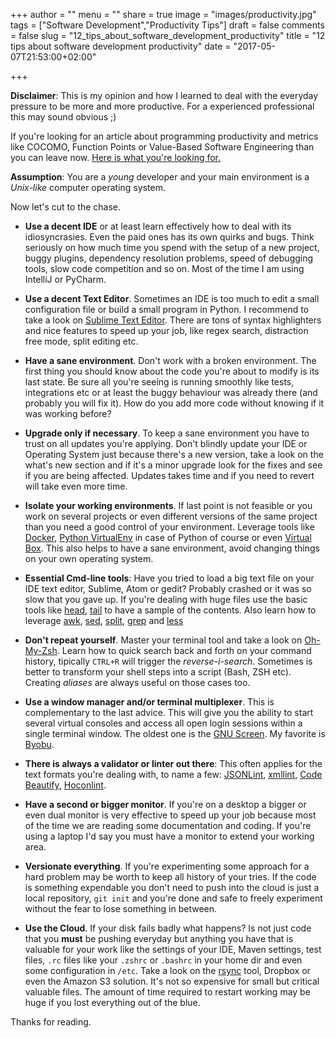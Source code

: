 +++
author = ""
menu = ""
share = true
image = "images/productivity.jpg"
tags = ["Software Development","Productivity Tips"]
draft = false
comments = false
slug = "12_tips_about_software_development_productivity"
title = "12 tips about software development productivity"
date = "2017-05-07T21:53:00+02:00"

+++

__Disclaimer__: This is my opinion and how I learned to deal with the everyday pressure to be more and more productive. For a experienced professional this may sound obvious ;)


If you're looking for an article about programming productivity and metrics like COCOMO, Function Points or Value-Based Software Engineering than you can leave now. [Here is what you're looking for.](https://en.wikipedia.org/wiki/Programming_productivity)

__Assumption__: You are a _young_ developer and your main environment is a _Unix-like_ computer operating system.

Now let's cut to the chase.

* __Use a decent IDE__ or at least learn effectively how to deal with its idiosyncrasies. Even the paid ones has its own quirks and bugs. Think seriously on how much time you spend with the setup of a new project, buggy plugins, dependency resolution problems, speed of debugging tools, slow code competition and so on. Most of the time I am using IntelliJ or PyCharm.

* __Use a decent Text Editor__. Sometimes an IDE is too much to edit a small configuration file or build a small program in Python. I recommend to take a look on [Sublime Text Editor](https://www.sublimetext.com/). There are tons of syntax highlighters and nice features to speed up your job, like regex search, distraction free mode, split editing etc.

* __Have a sane environment__. Don't work with a broken environment. The first thing you should know about the code you're about to modify is its last state. Be sure all you're seeing is running smoothly like tests, integrations etc or at least the buggy behaviour was already there (and probably you will fix it). How do you add more code without knowing if it was working before?

* __Upgrade only if necessary__. To keep a sane environment you have to trust on all updates you're applying. Don't blindly update your IDE or Operating System just because there's a new version, take a look on the what's new section and if it's a minor upgrade look for the fixes and see if you are being affected. Updates takes time and if you need to revert will take even more time.

* __Isolate your working environments__. If last point is not feasible or you work on several projects or even different versions of the same project than you need a good control of your environment. Leverage tools like [Docker](https://www.docker.com/), [Python VirtualEnv](https://virtualenv.pypa.io/en/stable/) in case of Python of course or even [Virtual Box](https://www.virtualbox.org/). This also helps to have a sane environment, avoid changing things on your own operating system.

* __Essential Cmd-line tools__: Have you tried to load a big text file on your IDE text editor, Sublime, Atom or gedit? Probably crashed or it was so slow that you gave up. If you're dealing with huge files use the basic tools like [head](https://en.wikipedia.org/wiki/Head_(Unix)), [tail](https://en.wikipedia.org/wiki/Tail_(Unix)) to have a sample of the contents. Also learn how to leverage [awk](https://en.wikipedia.org/wiki/AWK), [sed](https://en.wikipedia.org/wiki/Sed), [split](https://en.wikipedia.org/wiki/Split_(Unix)), [grep](https://en.wikipedia.org/wiki/Grep) and [less](https://en.wikipedia.org/wiki/Less_(Unix))

* __Don't repeat yourself__. Master your terminal tool and take a look on [Oh-My-Zsh](https://github.com/robbyrussell/oh-my-zsh). Learn how to quick search back and forth on your command history, tipically `CTRL+R` will trigger the _reverse-i-search_. Sometimes is better to transform your shell steps into a script (Bash, ZSH etc). Creating _aliases_ are always useful on those cases too.

* __Use a window manager and/or terminal multiplexer__. This is complementary to the last advice. This will give you the ability to start several virtual consoles and access all open login sessions within a single terminal window. The oldest one is the [GNU Screen](https://en.wikipedia.org/wiki/GNU_Screen). My favorite is [Byobu](http://byobu.co/).


* __There is always a validator or linter out there__: This often applies for the text formats you're dealing with, to name a few: [JSONLint](https://jsonlint.com/), [xmllint](https://linux.die.net/man/1/xmllint), [Code Beautify](http://codebeautify.org/xmlvalidator), [Hoconlint](http://www.hoconlint.com/).

* __Have a second or bigger monitor__. If you're on a desktop a bigger or even dual monitor is very effective to speed up your job because most of the time we are reading some documentation and coding. If you're using a laptop I'd say you must have a monitor to extend your working area.

* __Versionate everything__. If you're experimenting some approach for a hard problem may be worth to keep all history of your tries. If the code is something expendable you don't need to push into the cloud is just a local repository, `git init` and you're done and safe to freely experiment without the fear to lose something in between.

* __Use the Cloud__. If your disk fails badly what happens? Is not just code that you __must__ be pushing everyday but anything you have that is valuable for your work like the settings of your IDE, Maven settings, test files, `.rc` files like your `.zshrc` or `.bashrc` in your home dir and even some configuration in `/etc`. Take a look on the [rsync](https://en.wikipedia.org/wiki/Rsync) tool, Dropbox or even the Amazon S3 solution. It's not so expensive for small but critical valuable files. The amount of time required to restart working may be huge if you lost everything out of the blue.


Thanks for reading. 